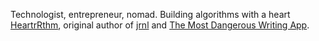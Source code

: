 Technologist, entrepreneur, nomad. Building algorithms with a heart [HeartrRthm](https://github.com/heartrithm), original author of [jrnl](https://github.com/jrnl-org/jrnl) and [The Most Dangerous Writing App](https://github.com/maebert/themostdangerouswritingapp).

